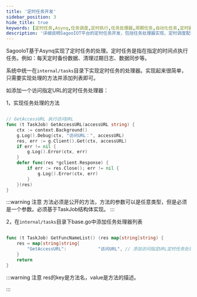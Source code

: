 ```yaml
---
title: '定时任务开发'
sidebar_position: 3
hide_title: true
keywords: [定时任务,Asynq,任务调度,定时执行,任务处理器,周期任务,自动化任务,定时器,任务管理,计划任务]
description: '详细说明SagooIOT平台的定时任务开发，包括任务处理器实现、定时调度配置和实际应用案例等完整的定时任务开发指南。'
---
```


SagooIoT基于Asynq实现了定时任务的处理。定时任务是指在指定的时间点执行任务。例如：每天定时备份数据、清理过期日志、数据同步等。

系统中统一在`internal/tasks`目录下实现定时任务的处理器。实现起来很简单，只需要实现处理的方法并添加列表即可。

如添加一个访问指定URL的定时任务处理器：

1，实现任务处理的方法

```go

// GetAccessURL 执行访问URL
func (t TaskJob) GetAccessURL(accessURL string) {
	ctx := context.Background()
	g.Log().Debug(ctx, "访问URL：", accessURL)
	res, err := g.Client().Get(ctx, accessURL)
	if err != nil {
		g.Log().Error(ctx, err)
	}
	defer func(res *gclient.Response) {
		if err := res.Close(); err != nil {
			g.Log().Error(ctx, err)
		}
	}(res)
}

```
:::warning 注意
方法必须是公开的方法，方法的参数可以是任意类型，但是必须是一个参数。必须基于TaskJob结构体实现。
:::


2，在`internal/tasks`目录下base.go中添加任务处理器列表

```go

func (t TaskJob) GetFuncNameList() (res map[string]string) {
	res = map[string]string{
		"GetAccessURL":            "访问URL", // 添加访问指定URL定时任务处理方法的描述
	}
	return
}

```

:::warning 注意
res的key是方法名，value是方法的描述。

:::
